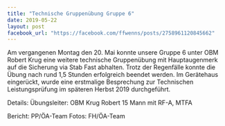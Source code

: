 ```yaml
---
title: "Technische Gruppenübung Gruppe 6"
date: 2019-05-22
layout: post
facebook_url: "https://facebook.com/ffwenns/posts/2758961120845662"
---
```


Am vergangenen Montag den 20. Mai konnte unsere Gruppe 6 unter OBM Robert Krug eine weitere technische Gruppenübung mit Hauptaugenmerk auf die Sicherung via Stab Fast abhalten.
Trotz der Regenfälle konnte die Übung nach rund 1,5 Stunden erfolgreich beendet werden.
Im Gerätehaus eingerückt, wurde eine erstmalige Besprechung zur Technischen Leistungsprüfung im späteren Herbst 2019 durchgeführt.

Details:
Übungsleiter: OBM Krug Robert
15 Mann mit RF-A, MTFA

Bericht: PP/ÖA-Team
Fotos: FH/ÖA-Team